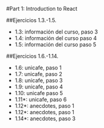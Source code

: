 #Part 1: Introduction to React

##Ejercicios 1.3.-1.5.
- 1.3: información del curso, paso 3
- 1.4: información del curso paso 4
- 1.5: información del curso paso 5

##Ejercicios 1.6.-1.14.
- 1.6: unicafe, paso 1
- 1.7: unicafe, paso 2
- 1.8: unicafe, paso 3
- 1.9: unicafe, paso 4
- 1.10: unicafe paso 5
- 1.11*: unicafe, paso 6
- 1.12*: anecdotes, paso 1
- 1.12*: anecdotes, paso 1
- 1.14*: anecdotes, paso 3






